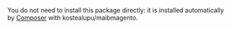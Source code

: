 You do not need to install this package directly: it is installed automatically by [Composer](https://getcomposer.org/) with kostealupu/maibmagento.


